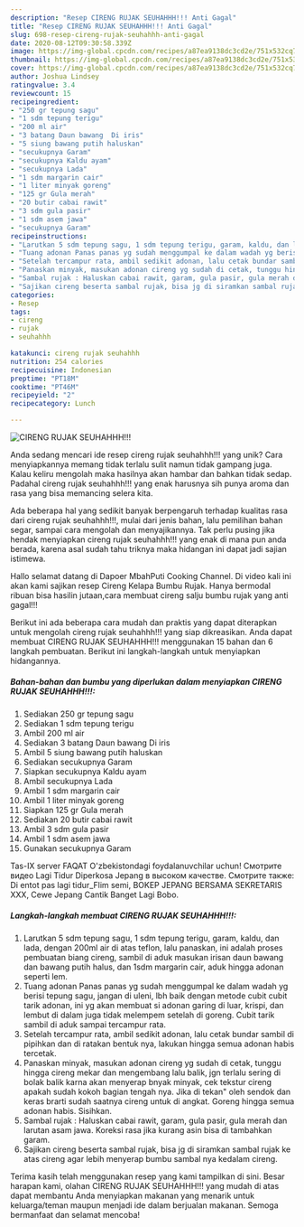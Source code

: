 ```yaml
---
description: "Resep CIRENG RUJAK SEUHAHHH!!! Anti Gagal"
title: "Resep CIRENG RUJAK SEUHAHHH!!! Anti Gagal"
slug: 698-resep-cireng-rujak-seuhahhh-anti-gagal
date: 2020-08-12T09:30:58.339Z
image: https://img-global.cpcdn.com/recipes/a87ea9138dc3cd2e/751x532cq70/cireng-rujak-seuhahhh-foto-resep-utama.jpg
thumbnail: https://img-global.cpcdn.com/recipes/a87ea9138dc3cd2e/751x532cq70/cireng-rujak-seuhahhh-foto-resep-utama.jpg
cover: https://img-global.cpcdn.com/recipes/a87ea9138dc3cd2e/751x532cq70/cireng-rujak-seuhahhh-foto-resep-utama.jpg
author: Joshua Lindsey
ratingvalue: 3.4
reviewcount: 15
recipeingredient:
- "250 gr tepung sagu"
- "1 sdm tepung terigu"
- "200 ml air"
- "3 batang Daun bawang  Di iris"
- "5 siung bawang putih haluskan"
- "secukupnya Garam"
- "secukupnya Kaldu ayam"
- "secukupnya Lada"
- "1 sdm margarin cair"
- "1 liter minyak goreng"
- "125 gr Gula merah"
- "20 butir cabai rawit"
- "3 sdm gula pasir"
- "1 sdm asem jawa"
- "secukupnya Garam"
recipeinstructions:
- "Larutkan 5 sdm tepung sagu, 1 sdm tepung terigu, garam, kaldu, dan lada, dengan 200ml air di atas teflon, lalu panaskan, ini adalah proses pembuatan biang cireng, sambil di aduk masukan irisan daun bawang dan bawang putih halus, dan 1sdm margarin cair, aduk hingga adonan seperti lem."
- "Tuang adonan Panas panas yg sudah menggumpal ke dalam wadah yg berisi tepung sagu, jangan di uleni, lbh baik dengan metode cubit cubit tarik adonan, ini yg akan membuat si adonan garing di luar, krispi, dan lembut di dalam juga tidak melempem setelah di goreng. Cubit tarik sambil di aduk sampai tercampur rata."
- "Setelah tercampur rata, ambil sedikit adonan, lalu cetak bundar sambil di pipihkan dan di ratakan bentuk nya, lakukan hingga semua adonan habis tercetak."
- "Panaskan minyak, masukan adonan cireng yg sudah di cetak, tunggu hingga cireng mekar dan mengembang lalu balik, jgn terlalu sering di bolak balik karna akan menyerap bnyak minyak, cek tekstur cireng apakah sudah kokoh bagian tengah nya. Jika di tekan&#34; oleh sendok dan keras brarti sudah saatnya cireng untuk di angkat. Goreng hingga semua adonan habis. Sisihkan."
- "Sambal rujak : Haluskan cabai rawit, garam, gula pasir, gula merah dan larutan asam jawa. Koreksi rasa jika kurang asin bisa di tambahkan garam."
- "Sajikan cireng beserta sambal rujak, bisa jg di siramkan sambal rujak ke atas cireng agar lebih menyerap bumbu sambal nya kedalam cireng."
categories:
- Resep
tags:
- cireng
- rujak
- seuhahhh

katakunci: cireng rujak seuhahhh 
nutrition: 254 calories
recipecuisine: Indonesian
preptime: "PT18M"
cooktime: "PT46M"
recipeyield: "2"
recipecategory: Lunch

---
```



![CIRENG RUJAK SEUHAHHH!!!](https://img-global.cpcdn.com/recipes/a87ea9138dc3cd2e/751x532cq70/cireng-rujak-seuhahhh-foto-resep-utama.jpg)

Anda sedang mencari ide resep cireng rujak seuhahhh!!! yang unik? Cara menyiapkannya memang tidak terlalu sulit namun tidak gampang juga. Kalau keliru mengolah maka hasilnya akan hambar dan bahkan tidak sedap. Padahal cireng rujak seuhahhh!!! yang enak harusnya sih punya aroma dan rasa yang bisa memancing selera kita.

Ada beberapa hal yang sedikit banyak berpengaruh terhadap kualitas rasa dari cireng rujak seuhahhh!!!, mulai dari jenis bahan, lalu pemilihan bahan segar, sampai cara mengolah dan menyajikannya. Tak perlu pusing jika hendak menyiapkan cireng rujak seuhahhh!!! yang enak di mana pun anda berada, karena asal sudah tahu triknya maka hidangan ini dapat jadi sajian istimewa.

Hallo selamat datang di Dapoer MbahPuti Cooking Channel. Di video kali ini akan kami sajikan resep Cireng Kelapa Bumbu Rujak. Hanya bermodal ribuan bisa hasilin jutaan,cara membuat cireng salju bumbu rujak yang anti gagal!!!


Berikut ini ada beberapa cara mudah dan praktis yang dapat diterapkan untuk mengolah cireng rujak seuhahhh!!! yang siap dikreasikan. Anda dapat membuat CIRENG RUJAK SEUHAHHH!!! menggunakan 15 bahan dan 6 langkah pembuatan. Berikut ini langkah-langkah untuk menyiapkan hidangannya.

<!--inarticleads1-->

##### Bahan-bahan dan bumbu yang diperlukan dalam menyiapkan CIRENG RUJAK SEUHAHHH!!!:

1. Sediakan 250 gr tepung sagu
1. Sediakan 1 sdm tepung terigu
1. Ambil 200 ml air
1. Sediakan 3 batang Daun bawang  Di iris
1. Ambil 5 siung bawang putih haluskan
1. Sediakan secukupnya Garam
1. Siapkan secukupnya Kaldu ayam
1. Ambil secukupnya Lada
1. Ambil 1 sdm margarin cair
1. Ambil 1 liter minyak goreng
1. Siapkan 125 gr Gula merah
1. Sediakan 20 butir cabai rawit
1. Ambil 3 sdm gula pasir
1. Ambil 1 sdm asem jawa
1. Gunakan secukupnya Garam


Tas-IX server FAQAT O&#39;zbekistondagi foydalanuvchilar uchun! Смотрите видео Lagi Tidur Diperkosa Jepang в высоком качестве. Смотрите также: Di entot pas lagi tidur_Flim semi, BOKEP JEPANG BERSAMA SEKRETARIS XXX, Cewe Jepang Cantik Banget Lagi Bobo. 

<!--inarticleads2-->

##### Langkah-langkah membuat CIRENG RUJAK SEUHAHHH!!!:

1. Larutkan 5 sdm tepung sagu, 1 sdm tepung terigu, garam, kaldu, dan lada, dengan 200ml air di atas teflon, lalu panaskan, ini adalah proses pembuatan biang cireng, sambil di aduk masukan irisan daun bawang dan bawang putih halus, dan 1sdm margarin cair, aduk hingga adonan seperti lem.
1. Tuang adonan Panas panas yg sudah menggumpal ke dalam wadah yg berisi tepung sagu, jangan di uleni, lbh baik dengan metode cubit cubit tarik adonan, ini yg akan membuat si adonan garing di luar, krispi, dan lembut di dalam juga tidak melempem setelah di goreng. Cubit tarik sambil di aduk sampai tercampur rata.
1. Setelah tercampur rata, ambil sedikit adonan, lalu cetak bundar sambil di pipihkan dan di ratakan bentuk nya, lakukan hingga semua adonan habis tercetak.
1. Panaskan minyak, masukan adonan cireng yg sudah di cetak, tunggu hingga cireng mekar dan mengembang lalu balik, jgn terlalu sering di bolak balik karna akan menyerap bnyak minyak, cek tekstur cireng apakah sudah kokoh bagian tengah nya. Jika di tekan&#34; oleh sendok dan keras brarti sudah saatnya cireng untuk di angkat. Goreng hingga semua adonan habis. Sisihkan.
1. Sambal rujak : Haluskan cabai rawit, garam, gula pasir, gula merah dan larutan asam jawa. Koreksi rasa jika kurang asin bisa di tambahkan garam.
1. Sajikan cireng beserta sambal rujak, bisa jg di siramkan sambal rujak ke atas cireng agar lebih menyerap bumbu sambal nya kedalam cireng.




Terima kasih telah menggunakan resep yang kami tampilkan di sini. Besar harapan kami, olahan CIRENG RUJAK SEUHAHHH!!! yang mudah di atas dapat membantu Anda menyiapkan makanan yang menarik untuk keluarga/teman maupun menjadi ide dalam berjualan makanan. Semoga bermanfaat dan selamat mencoba!
